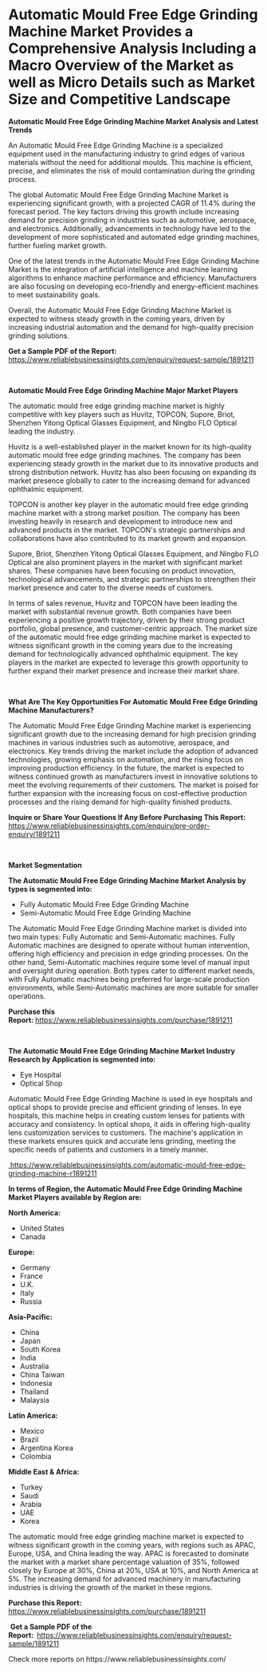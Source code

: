 <p><h1>Automatic Mould Free Edge Grinding Machine Market Provides a Comprehensive Analysis Including a Macro Overview of the Market as well as Micro Details such as Market Size and Competitive Landscape</h1></p><p><strong>Automatic Mould Free Edge Grinding Machine Market Analysis and Latest Trends</strong></p>
<p><p>An Automatic Mould Free Edge Grinding Machine is a specialized equipment used in the manufacturing industry to grind edges of various materials without the need for additional moulds. This machine is efficient, precise, and eliminates the risk of mould contamination during the grinding process.</p><p>The global Automatic Mould Free Edge Grinding Machine Market is experiencing significant growth, with a projected CAGR of 11.4% during the forecast period. The key factors driving this growth include increasing demand for precision grinding in industries such as automotive, aerospace, and electronics. Additionally, advancements in technology have led to the development of more sophisticated and automated edge grinding machines, further fueling market growth.</p><p>One of the latest trends in the Automatic Mould Free Edge Grinding Machine Market is the integration of artificial intelligence and machine learning algorithms to enhance machine performance and efficiency. Manufacturers are also focusing on developing eco-friendly and energy-efficient machines to meet sustainability goals.</p><p>Overall, the Automatic Mould Free Edge Grinding Machine Market is expected to witness steady growth in the coming years, driven by increasing industrial automation and the demand for high-quality precision grinding solutions.</p></p>
<p><strong>Get a Sample PDF of the Report:&nbsp;</strong> <a href="https://www.reliablebusinessinsights.com/enquiry/request-sample/1891211">https://www.reliablebusinessinsights.com/enquiry/request-sample/1891211</a></p>
<p>&nbsp;</p>
<p><strong>Automatic Mould Free Edge Grinding Machine Major Market Players</strong></p>
<p><p>The automatic mould free edge grinding machine market is highly competitive with key players such as Huvitz, TOPCON, Supore, Briot, Shenzhen Yitong Optical Glasses Equipment, and Ningbo FLO Optical leading the industry. </p><p>Huvitz is a well-established player in the market known for its high-quality automatic mould free edge grinding machines. The company has been experiencing steady growth in the market due to its innovative products and strong distribution network. Huvitz has also been focusing on expanding its market presence globally to cater to the increasing demand for advanced ophthalmic equipment.</p><p>TOPCON is another key player in the automatic mould free edge grinding machine market with a strong market position. The company has been investing heavily in research and development to introduce new and advanced products in the market. TOPCON's strategic partnerships and collaborations have also contributed to its market growth and expansion.</p><p>Supore, Briot, Shenzhen Yitong Optical Glasses Equipment, and Ningbo FLO Optical are also prominent players in the market with significant market shares. These companies have been focusing on product innovation, technological advancements, and strategic partnerships to strengthen their market presence and cater to the diverse needs of customers.</p><p>In terms of sales revenue, Huvitz and TOPCON have been leading the market with substantial revenue growth. Both companies have been experiencing a positive growth trajectory, driven by their strong product portfolio, global presence, and customer-centric approach. The market size of the automatic mould free edge grinding machine market is expected to witness significant growth in the coming years due to the increasing demand for technologically advanced ophthalmic equipment. The key players in the market are expected to leverage this growth opportunity to further expand their market presence and increase their market share.</p></p>
<p>&nbsp;</p>
<p><strong>What Are The Key Opportunities For Automatic Mould Free Edge Grinding Machine Manufacturers?</strong></p>
<p><p>The Automatic Mould Free Edge Grinding Machine market is experiencing significant growth due to the increasing demand for high precision grinding machines in various industries such as automotive, aerospace, and electronics. Key trends driving the market include the adoption of advanced technologies, growing emphasis on automation, and the rising focus on improving production efficiency. In the future, the market is expected to witness continued growth as manufacturers invest in innovative solutions to meet the evolving requirements of their customers. The market is poised for further expansion with the increasing focus on cost-effective production processes and the rising demand for high-quality finished products.</p></p>
<p><strong>Inquire or Share Your Questions If Any Before Purchasing This Report:</strong> <a href="https://www.reliablebusinessinsights.com/enquiry/pre-order-enquiry/1891211">https://www.reliablebusinessinsights.com/enquiry/pre-order-enquiry/1891211</a></p>
<p>&nbsp;</p>
<p><strong>Market Segmentation</strong></p>
<p><strong>The Automatic Mould Free Edge Grinding Machine Market Analysis by types is segmented into:</strong></p>
<p><ul><li>Fully Automatic Mould Free Edge Grinding Machine</li><li>Semi-Automatic Mould Free Edge Grinding Machine</li></ul></p>
<p><p>The Automatic Mould Free Edge Grinding Machine market is divided into two main types: Fully Automatic and Semi-Automatic machines. Fully Automatic machines are designed to operate without human intervention, offering high efficiency and precision in edge grinding processes. On the other hand, Semi-Automatic machines require some level of manual input and oversight during operation. Both types cater to different market needs, with Fully Automatic machines being preferred for large-scale production environments, while Semi-Automatic machines are more suitable for smaller operations.</p></p>
<p><strong>Purchase this Report:&nbsp;</strong><a href="https://www.reliablebusinessinsights.com/purchase/1891211">https://www.reliablebusinessinsights.com/purchase/1891211</a></p>
<p>&nbsp;</p>
<p><strong>The Automatic Mould Free Edge Grinding Machine Market Industry Research by Application is segmented into:</strong></p>
<p><ul><li>Eye Hospital</li><li>Optical Shop</li></ul></p>
<p><p>Automatic Mould Free Edge Grinding Machine is used in eye hospitals and optical shops to provide precise and efficient grinding of lenses. In eye hospitals, this machine helps in creating custom lenses for patients with accuracy and consistency. In optical shops, it aids in offering high-quality lens customization services to customers. The machine's application in these markets ensures quick and accurate lens grinding, meeting the specific needs of patients and customers in a timely manner.</p></p>
<p><a href="https://www.reliablebusinessinsights.com/automatic-mould-free-edge-grinding-machine-r1891211">&nbsp;https://www.reliablebusinessinsights.com/automatic-mould-free-edge-grinding-machine-r1891211</a></p>
<p><strong>In terms of Region, the Automatic Mould Free Edge Grinding Machine Market Players available by Region are:</strong></p>
<p>
    <p> <strong> North America: </strong>
        <ul>
            <li>United States</li>
            <li>Canada</li>
        </ul>
        </p> 
    <p> <strong> Europe: </strong>
        <ul>
            <li>Germany</li>
            <li>France</li>
            <li>U.K.</li>
            <li>Italy</li>
            <li>Russia</li>
        </ul>
        </p> 
    <p> <strong> Asia-Pacific: </strong>
        <ul>
            <li>China</li>
            <li>Japan</li>
            <li>South Korea</li>
            <li>India</li>
            <li>Australia</li>
            <li>China Taiwan</li>
            <li>Indonesia</li>
            <li>Thailand</li>
            <li>Malaysia</li>
        </ul>
        </p> 
    <p> <strong> Latin America: </strong>
        <ul>
            <li>Mexico</li>
            <li>Brazil</li>
            <li>Argentina Korea</li>
            <li>Colombia</li>
        </ul>
        </p> 
    <p> <strong> Middle East & Africa: </strong>
        <ul>
            <li>Turkey</li>
            <li>Saudi</li>
            <li>Arabia</li>
            <li>UAE</li>
            <li>Korea</li>
        </ul>
    </p>
    </p>
<p><p>The automatic mould free edge grinding machine market is expected to witness significant growth in the coming years, with regions such as APAC, Europe, USA, and China leading the way. APAC is forecasted to dominate the market with a market share percentage valuation of 35%, followed closely by Europe at 30%, China at 20%, USA at 10%, and North America at 5%. The increasing demand for advanced machinery in manufacturing industries is driving the growth of the market in these regions.</p></p>
<p><strong>Purchase this Report: </strong><a href="https://www.reliablebusinessinsights.com/purchase/1891211">https://www.reliablebusinessinsights.com/purchase/1891211</a></p>
<p>&nbsp;<strong>Get a Sample PDF of the Report:&nbsp;&nbsp;</strong><a href="https://www.reliablebusinessinsights.com/enquiry/request-sample/1891211">https://www.reliablebusinessinsights.com/enquiry/request-sample/1891211</a></p>
<p><strong></strong></p>
<p>Check more reports on https://www.reliablebusinessinsights.com/</p>